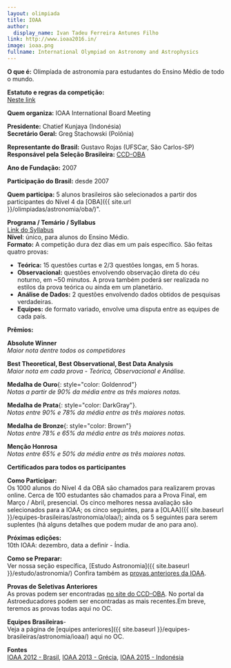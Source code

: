 ```yaml
---  
layout: olimpiada  
title: IOAA  
author:  
  display_name: Ivan Tadeu Ferreira Antunes Filho  
link: http://www.ioaa2016.in/
image: ioaa.png
fullname: International Olympiad on Astronomy and Astrophysics
---  
```

  

**O que é:** Olimpíada de astronomia para estudantes do Ensino Médio de todo o mundo.   

**Estatuto e regras da competição:**  
[Neste link](http://www.ioaa2016.in/ioaa-statutes/)   

**Quem organiza:** IOAA International Board Meeting  

**Presidente:** Chatief Kunjaya (Indonésia)  
**Secretário Geral:** Greg Stachowski (Polônia)  

**Representante do Brasil:** Gustavo Rojas (UFSCar, São Carlos-SP)  
**Responsável pela Seleção Brasileira:** [CCD-OBA](http://ccd-oba.org/)  

**Ano de Fundação:** 2007  

**Participação do Brasil:** desde 2007  

**Quem participa:** 5 alunos brasileiros são selecionados a partir dos participantes do Nível 4 da [OBA]({{ site.url }}/olimpiadas/astronomia/oba/)".  

**Programa / Temário / Syllabus**  
[Link do Syllabus](http://www.ioaa2016.in/ioaa-syllabus/)  
**Nível**: único, para alunos do Ensino Médio.  
**Formato:** A competição dura dez dias em um país específico. São feitas quatro provas:  
  
+ **Teórica:** 15 questões curtas e 2/3 questões longas, em 5 horas.   
+ **Observacional:** questões envolvendo observação direta do céu noturno, em ~50 minutos. A prova também poderá ser realizada no estilos da prova teórica ou ainda em um planetário.   
+ **Análise de Dados:** 2 questões envolvendo dados obtidos de pesquisas verdadeiras.   
+ **Equipes:** de formato variado, envolve uma disputa entre as equipes de cada país.   
  
**Prêmios:**  
  
  
**Absolute Winner**  
_Maior nota dentre todos os competidores_  

**Best Theoretical, Best Observational, Best Data Analysis**  
_Maior nota em cada prova - Teórica, Observacional e Análise._  

**Medalha de Ouro**{: style="color: Goldenrod"}  
_Notas a partir de 90% da média entre as três maiores notas._  

**Medalha de Prata**{: style="color: DarkGray"}.  
_Notas entre 90% e 78% da média entre as três maiores notas._  

**Medalha de Bronze**{: style="color: Brown"}  
_Notas entre 78% e 65% da média entre as três maiores notas._  

**Menção Honrosa**  
_Notas entre 65% e 50% da média entre as três maiores notas._  

**Certificados para todos os participantes**  

**Como Participar:**  
Os 1000 alunos do Nível 4 da OBA são chamados para realizarem provas online. Cerca de 100 estudantes são chamados para a Prova Final, em Março / Abril, presencial. Os cinco melhores nessa avaliação são selecionados para a IOAA; os cinco seguintes, para a [OLAA]({{ site.baseurl }}/equipes-brasileiras/astronomia/olaa/); ainda os 5 seguintes para serem suplentes (há alguns detalhes que podem mudar de ano para ano).  

**Próximas edições:**  
10th IOAA: dezembro, data a definir - Índia.  

**Como se Preparar:**  
Ver nossa seção específica, [Estudo Astronomia]({{ site.baseurl }}/estudo/astronomia/) Confira também as [provas anteriores da IOAA](http://www.ioaa2013.gr/index.php?option=com_rokdownloads&amp;view=folder&amp;Itemid=113&amp;lang=en).  

**Provas de Seletivas Anteriores**  
As provas podem ser encontradas [no site do CCD-OBA](http://ccd-oba.blogspot.com.br/). No portal da Astroeducadores podem ser encontradas as mais recentes.Em breve, teremos as provas todas aqui no OC.  

**Equipes Brasileiras**-  
Veja a página de [equipes anteriores]({{ site.baseurl }}/equipes-brasileiras/astronomia/ioaa/) aqui no OC.  

**Fontes**  
[IOAA 2012 - Brasil](http://www.ioaa2012.ufrj.br/), [IOAA 2013 - Grécia](http://www.ioaa2013.gr/), [IOAA 2015 - Indonésia](http://ioaa2015.org/index.php/site/index?view=home)
